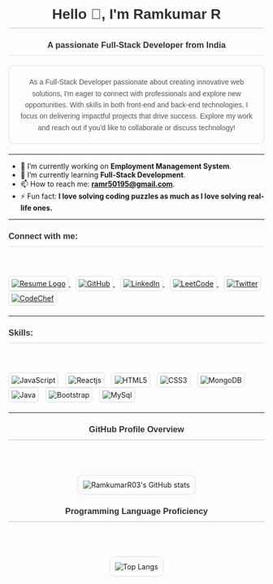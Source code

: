 <h1 align="center" style="font-family: Arial, sans-serif; color: #333; margin-bottom: 20px; border-bottom: 2px solid #ddd; padding-bottom: 10px;">Hello 👋, I'm Ramkumar R</h1>

<h3 align="center" style="font-family: Arial, sans-serif; color: #333; margin-bottom: 20px; border-bottom: 1px solid #ddd; padding-bottom: 10px;">A passionate Full-Stack Developer from India</h3>

<p align="center" style="font-family: Verdana, sans-serif; color: #555; line-height: 1.6; margin-bottom: 20px; border: 1px solid #ddd; padding: 20px; border-radius: 10px;">
  As a Full-Stack Developer passionate about creating innovative web solutions, I'm eager to connect with professionals and explore new opportunities. With skills in both front-end and back-end technologies, I focus on delivering impactful projects that drive success. Explore my work and reach out if you'd like to collaborate or discuss technology!
</p><hr></hr>

- 🔭 I’m currently working on **Employment Management System**.
- 🌱 I’m currently learning **Full-Stack Development**.
- 📫 How to reach me: **[ramr50195@gmail.com](mailto:ramr50195@gmail.com)**.
- ⚡ Fun fact: **I love solving coding puzzles as much as I love solving real-life ones.**
<hr></hr>

<h3 align="left" style="font-family: Arial, sans-serif; color: #333; margin-bottom: 10px; border-bottom: 1px solid #ddd; padding-bottom: 10px;">Connect with me:</h3><br></br>

<p align="left" style="margin-bottom: 20px;">
  <a href="https://drive.google.com/file/d/1gooEfgoo4rePotpgZC5AZ72ghcmI8f_V/view?usp=drivesdk" target="_blank" style="margin-right: 10px;">
    <img src="https://img.shields.io/badge/Resume-4C8BF5?style=for-the-badge&logo=resume&background-color=red&logoColor=white" alt="Resume Logo" style="border: 1px solid #ddd; padding: 5px; border-radius: 5px;"/>
  </a>
  <a href="https://github.com/RamkumarR03" target="_blank" style="margin-right: 10px;">
    <img src="https://img.shields.io/badge/GitHub-181717?style=for-the-badge&logo=github&background-color=red&logoColor=white" alt="GitHub" style="border: 1px solid #ddd; padding: 5px; border-radius: 5px;"/>
  </a>
  <a href="https://www.linkedin.com/in/ramkumar-r-865336250/" target="_blank" style="margin-right: 10px;">
    <img src="https://img.shields.io/badge/LinkedIn-0A66C2?style=for-the-badge&logo=linkedin&logoColor=white" alt="LinkedIn" style="border: 1px solid #ddd; padding: 5px; border-radius: 5px;"/>
  </a>
  <a href="https://leetcode.com/u/Ramkumar03/" target="_blank" style="margin-right: 10px;">
    <img src="https://img.shields.io/badge/LeetCode-F7DF1E?style=for-the-badge&logo=leetcode&logoColor=black" alt="LeetCode" style="border: 1px solid #ddd; padding: 5px; border-radius: 5px;"/>
  </a>
  <a href="https://twitter.com/ramkumar_r" target="_blank" style="margin-right: 10px;">
    <img src="https://img.shields.io/badge/Twitter-1DA1F2?style=for-the-badge&logo=twitter&logoColor=white" alt="Twitter" style="border: 1px solid #ddd; padding: 5px; border-radius: 5px;"/>
  </a>
  <a href="https://www.codechef.com/users/your_codechef_username" target="_blank">
    <img src="https://img.shields.io/badge/CodeChef-CC0000?style=for-the-badge&logo=codechef&logoColor=white" alt="CodeChef" style="border: 1px solid #ddd; padding: 5px; border-radius: 5px;"/>
  </a>
</p>
<hr></hr>

<h3 align="left" style="font-family: Arial, sans-serif; color: #333; margin-bottom: 10px; border-bottom: 1px solid #ddd; padding-bottom: 10px;">Skills:</h3><br></br>

<p align="left" style="margin-bottom: 20px;">
  <img src="https://img.shields.io/badge/JavaScript-F7DF1E?style=for-the-badge&logo=javascript&logoColor=black" alt="JavaScript" style="margin-right: 10px; border: 1px solid #ddd; padding: 5px; border-radius: 5px;"/>
  <img src="https://img.shields.io/badge/React-61DAFB?style=for-the-badge&logo=react&logoColor=black" alt="Reactjs" style="margin-right: 10px; border: 1px solid #ddd; padding: 5px; border-radius: 5px;"/>
  <img src="https://img.shields.io/badge/HTML5-E34F26?style=for-the-badge&logo=html5&logoColor=white" alt="HTML5" style="margin-right: 10px; border: 1px solid #ddd; padding: 5px; border-radius: 5px;"/>
  <img src="https://img.shields.io/badge/CSS3-1572B6?style=for-the-badge&logo=css3&logoColor=white" alt="CSS3" style="margin-right: 10px; border: 1px solid #ddd; padding: 5px; border-radius: 5px;"/>
  <img src="https://img.shields.io/badge/MongoDB-47A248?style=for-the-badge&logo=mongodb&logoColor=white" alt="MongoDB" style="margin-right: 10px; border: 1px solid #ddd; padding: 5px; border-radius: 5px;"/>
  <img src="https://img.shields.io/badge/Java-007396?style=for-the-badge&logo=java&logoColor=white" alt="Java" style="margin-right: 10px; border: 1px solid #ddd; padding: 5px; border-radius: 5px;"/>
  <img src="https://img.shields.io/badge/Bootstrap-7952B3?style=for-the-badge&logo=bootstrap&logoColor=white" alt="Bootstrap" style="margin-right: 10px; border: 1px solid #ddd; padding: 5px; border-radius: 5px;"/>
  <img src="https://img.shields.io/badge/MySQL-4479A1?style=for-the-badge&logo=mysql&logoColor=white" alt="MySql" style="margin-right: 10px; border: 1px solid #ddd; padding: 5px; border-radius: 5px;"/>
</p>
<hr></hr>

<h3 align="center" style="font-family: Arial, sans-serif; color: #333; margin-bottom: 20px; border-bottom: 2px solid #ddd; padding-bottom: 10px;">GitHub Profile Overview</h3><br></br>

<p align="center" style="margin-bottom: 20px;">
  <img src="https://github-readme-stats.vercel.app/api?username=RamkumarR03&show_icons=true&hide_title=true&count_private=true&theme=dark" alt="RamkumarR03's GitHub stats" style="border: 1px solid #ddd; padding: 10px; border-radius: 10px;"/>
</p>

<h3 align="center" style="font-family: Arial, sans-serif; color: #333; margin-bottom: 20px; border-bottom: 2px solid #ddd; padding-bottom: 10px;">Programming Language Proficiency</h3><br></br>

<p align="center" style="margin-bottom: 20px;">
  <img src="https://github-readme-stats.vercel.app/api/top-langs/?username=RamkumarR03&layout=compact&theme=dark" alt="Top Langs" style="border: 1px solid #ddd; padding: 10px; border-radius: 10px;"/>
</p>
